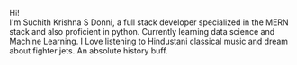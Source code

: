 Hi!
<br>
I'm Suchith Krishna S Donni, a full stack developer specialized in the MERN stack and also proficient in python. Currently learning data science and Machine Learning.
I Love listening to Hindustani classical music and dream about fighter jets. An absolute history buff.
